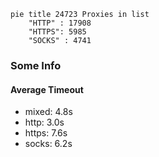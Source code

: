 
```mermaid
pie title 24723 Proxies in list
    "HTTP" : 17908
    "HTTPS": 5985
    "SOCKS" : 4741
```

### Some Info
#### Average Timeout

- mixed: 4.8s
- http: 3.0s
- https: 7.6s
- socks: 6.2s